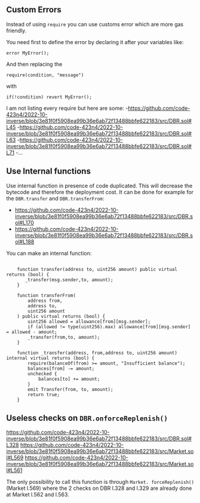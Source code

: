 ## Custom Errors

Instead of using `require` you can use customs error which are more gas friendly.

You need first to define the error by declaring it after your variables like:

```
error MyError();
``` 

And then replacing the 
```
require(condition, "message")
``` 
with 

```
if(!condition) revert MyError();
```


I am not listing every require but here are some:
-https://github.com/code-423n4/2022-10-inverse/blob/3e81f0f5908ea99b36e6ab72f13488bbfe622183/src/DBR.sol#L45
-https://github.com/code-423n4/2022-10-inverse/blob/3e81f0f5908ea99b36e6ab72f13488bbfe622183/src/DBR.sol#L63
-https://github.com/code-423n4/2022-10-inverse/blob/3e81f0f5908ea99b36e6ab72f13488bbfe622183/src/DBR.sol#L71
-...


## Use Internal functions

Use internal function in presence of code duplicated. This will decrease the bytecode and therefore the deployment cost. It can be done for example for the `DBR.transfer` and `DBR.transferFrom`:

- https://github.com/code-423n4/2022-10-inverse/blob/3e81f0f5908ea99b36e6ab72f13488bbfe622183/src/DBR.sol#L170
- https://github.com/code-423n4/2022-10-inverse/blob/3e81f0f5908ea99b36e6ab72f13488bbfe622183/src/DBR.sol#L188

You can make an internal function:

```

    function transfer(address to, uint256 amount) public virtual returns (bool) {
       _transfer(msg.sender,to, amount);
    }

    function transferFrom(
        address from,
        address to,
        uint256 amount
    ) public virtual returns (bool) {
        uint256 allowed = allowance[from][msg.sender];
        if (allowed != type(uint256).max) allowance[from][msg.sender] = allowed - amount;
        _transfer(from,to, amount);
    }

    function _transfer(address, from,address to, uint256 amount) internal virtual returns (bool) {
        require(balanceOf(from) >= amount, "Insufficient balance");
        balances[from] -= amount;
        unchecked {
            balances[to] += amount;
        }
        emit Transfer(from, to, amount);
        return true;
    }
``` 

## Useless checks on `DBR.onforceReplenish()`

https://github.com/code-423n4/2022-10-inverse/blob/3e81f0f5908ea99b36e6ab72f13488bbfe622183/src/DBR.sol#L328
https://github.com/code-423n4/2022-10-inverse/blob/3e81f0f5908ea99b36e6ab72f13488bbfe622183/src/Market.sol#L569
https://github.com/code-423n4/2022-10-inverse/blob/3e81f0f5908ea99b36e6ab72f13488bbfe622183/src/Market.sol#L561

The only possibility to call this function is through `Market. forceReplenish()`(Market l.569) where the 2 checks on DBR l.328 and l.329 are already done at Market l.562 and l.563.
